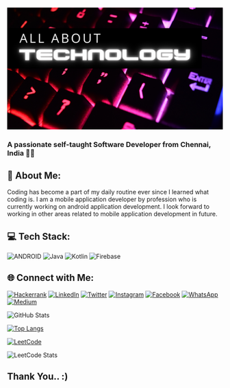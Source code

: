 ![MasterHead](https://github.com/venkatesh-jacke/venkatesh-jacke/blob/main/banner-2.png)
<h3>A passionate self-taught Software Developer from Chennai, India 👨‍💻</h3>

## 💫 About Me:
Coding has become a part of my daily routine ever since I learned what coding is. I am a mobile application developer by profession who is currently working on android application development. I look forward to working in other areas related to mobile application development in future.

## 💻 Tech Stack:
![ANDROID](https://img.shields.io/badge/android-%23ffffff.svg?style=for-the-badge&logo=android&logoColor=%a4c639)
![Java](https://img.shields.io/badge/java-%23ffffff.svg?style=for-the-badge&logo=Java)
![Kotlin](https://img.shields.io/badge/kotlin-%23ffffff.svg?style=for-the-badge&logo=kotlin&logoColor=AE00FF)
![Firebase](https://img.shields.io/badge/firebase-%23ffffff.svg?style=for-the-badge&logo=firebase)

## 🌐 Connect with Me:
[![Hackerrank](https://img.shields.io/badge/-Hackerrank-2EC866?style=for-the-badge&logo=HackerRank&logoColor=white)](https://www.hackerrank.com/ashishdangi96?tab=topactivity)
[![LinkedIn](https://img.shields.io/badge/linkedin-%230077B5.svg?style=for-the-badge&logo=linkedin&logoColor=white)](https://www.linkedin.com/in/venkatesh-ezhumalai/)
[![Twitter](https://img.shields.io/badge/Twitter-%231DA1F2.svg?style=for-the-badge&logo=Twitter&logoColor=white)](https://twitter.com/VenkateshJacke)
[![Instagram](https://img.shields.io/badge/Instagram-%23E4405F.svg?style=for-the-badge&logo=Instagram&logoColor=white)](https://www.instagram.com/venkateshjacke/)
[![Facebook](https://img.shields.io/badge/Facebook-%231877F2.svg?style=for-the-badge&logo=Facebook&logoColor=white)](https://facebook.com/beingashishdangi)
[![WhatsApp](https://img.shields.io/badge/WhatsApp-25D366?style=for-the-badge&logo=whatsapp&logoColor=white)](https://wa.me/+918807161938)
[![Medium](https://img.shields.io/badge/Medium-12100E?style=for-the-badge&logo=medium&logoColor=white)](https://medium.com/@ashishdangi)


![GitHub Stats](https://github-readme-stats.vercel.app/api?username=venkatesh-jacke&show_icons=true&theme=radical)

[![Top Langs](https://github-readme-stats.vercel.app/api/top-langs/?username=venkatesh-jacke&layout=compact&theme=dark)](https://github.com/dangiashish/github-readme-stats)


[![LeetCode](https://img.shields.io/badge/LeetCode-FFA116?style=for-the-badge&logo=leetcode&logoColor=white)](https://leetcode.com/venkateshjacke/)

![LeetCode Stats](https://leetcard.jacoblin.cool/venkateshjacke)




## Thank You.. :)


